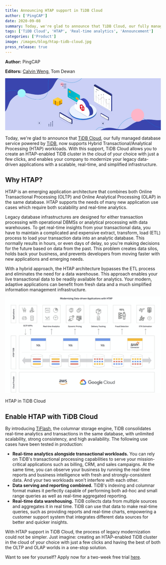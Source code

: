 ```yaml
---
title: Announcing HTAP support in TiDB Cloud
author: ['PingCAP']
date: 2020-09-08
summary: Today, we're glad to announce that TiDB Cloud, our fully managed database service powered by TiDB, now supports Hybrid Transactional/Analytical Processing (HTAP) workloads.
tags: ['TiDB Cloud', 'HTAP', 'Real-time analytics', 'Announcement']
categories: ['Product']
image: /images/blog/htap-tidb-cloud.jpg
press_release: true
---
```


**Author:** PingCAP

**Editors:** [Calvin Weng](https://github.com/dcalvin), Tom Dewan

![HTAP support in TiDB Cloud](media/htap-tidb-cloud.jpg)

Today, we're glad to announce that [TiDB Cloud](https://pingcap.com/tidb-cloud/), our fully managed database service powered by [TiDB](https://docs.pingcap.com/tidb/stable/overview), now supports Hybrid Transactional/Analytical Processing (HTAP) workloads. With this support, TiDB Cloud allows you to create an HTAP-enabled TiDB cluster in the cloud of your choice with just a few clicks, and enables your company to modernize your legacy data-driven applications with a scalable, real-time, and simplified infrastructure.

## Why HTAP?

HTAP is an emerging application architecture that combines both Online Transactional Processing (OLTP) and Online Analytical Processing (OLAP) in the same database. HTAP supports the needs of many new application use cases which require both scalability and real-time analytics.

Legacy database infrastructures are designed for either transaction processing with operational DBMSs or analytical processing with data warehouses. To get real-time insights from your transactional data, you have to maintain a complicated and expensive extract, transform, load (ETL) process to load your transaction data into an analytic database. This normally results in hours, or even days of delay, so you're making decisions for the future based on data from the past. This problem creates data silos, holds back your business, and prevents developers from moving faster with new applications and emerging needs.

With a hybrid approach, the HTAP architecture bypasses the ETL process and eliminates the need for a data warehouse. This approach enables your live transactional data to be readily available for analytics. Your modern, adaptive applications can benefit from fresh data and a much simplified information management infrastructure.

![HTAP in TiDB Cloud](media/htap-in-tidb-cloud.jpg)
<div class="caption-center"> HTAP in TiDB Cloud </div>

## Enable HTAP with TiDB Cloud

By introducing [TiFlash](https://docs.pingcap.com/tidb/stable/tiflash-overview), the columnar storage engine, TiDB consolidates real-time analytics and transactions in the same database, with unlimited scalability, strong consistency, and high availability. The following use cases have been tested in production:

* **Real-time analytics alongside transactional workloads.** You can rely on TiDB's transactional processing capabilities to serve your mission-critical applications such as billing, CRM, and sales campaigns. At the same time, you can observe your business by running the real-time reports and business intelligence with fresh and strongly-consistent data. And your two workloads won't interfere with each other.
* **Data serving and reporting combined.** TiDB's indexing and columnar format makes it perfectly capable of performing both ad-hoc and small range queries as well as real-time aggregated reporting.
* **Real-time data warehousing.** TiDB collects data from multiple sources and aggregates it in real time. TiDB can use that data to make real-time queries, such as providing reports and real-time charts, empowering a customer support system that integrates different data sources for better and quicker insights.

With HTAP support in TiDB Cloud, the process of legacy modernization could not be simpler.   Just imagine: creating an HTAP-enabled TiDB cluster in the cloud of your choice with just a few clicks and having the best of both the OLTP and OLAP worlds in a one-stop solution.

Want to see for yourself? Apply now for a two-week free trial [here](https://tidbcloud.com/signup).
